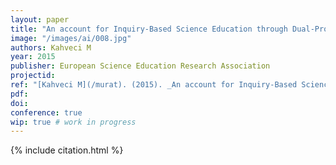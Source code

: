 ```yaml
---
layout: paper
title: "An account for Inquiry-Based Science Education through Dual-Process Theories"
image: "/images/ai/008.jpg"
authors: Kahveci M
year: 2015
publisher: European Science Education Research Association
projectid:
ref: "[Kahveci M](/murat). (2015). _An account for Inquiry-Based Science Education through Dual-Process Theories_. Paper presented at European Science Education Research Association (ESERA). Helsinki, Finland. August 31 - September 4, 2015."
pdf:
doi:
conference: true 
wip: true # work in progress 
---
```


{% include citation.html %}